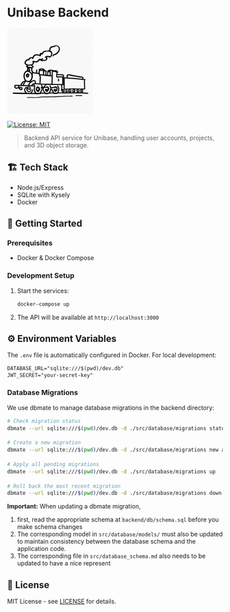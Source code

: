 # Unibase Backend

<img src="readme-files/train.jpg" alt="a train" width="200" height="200">

[![License: MIT](https://img.shields.io/badge/License-MIT-yellow.svg)](https://opensource.org/licenses/MIT)

> Backend API service for Unibase, handling user accounts, projects, and 3D object storage.

## 🏗️ Tech Stack

- Node.js/Express
- SQLite with Kysely
- Docker

## 🚀 Getting Started

### Prerequisites

- Docker & Docker Compose

### Development Setup

1. Start the services:
   ```bash
   docker-compose up
   ```

2. The API will be available at `http://localhost:3000`

## ⚙️ Environment Variables

The `.env` file is automatically configured in Docker. For local development:

```env
DATABASE_URL="sqlite:///$(pwd)/dev.db"
JWT_SECRET="your-secret-key"
```

### Database Migrations

We use dbmate to manage database migrations in the backend directory:

```bash
# Check migration status
dbmate --url sqlite:///$(pwd)/dev.db -d ./src/database/migrations status

# Create a new migration
dbmate --url sqlite:///$(pwd)/dev.db -d ./src/database/migrations new add_your_migration_name

# Apply all pending migrations
dbmate --url sqlite:///$(pwd)/dev.db -d ./src/database/migrations up

# Roll back the most recent migration
dbmate --url sqlite:///$(pwd)/dev.db -d ./src/database/migrations down
```

**Important:** When updating a dbmate migration, 

1. first, read the appropriate schema at `backend/db/schema.sql` before you make schema changes
2. The corresponding model in `src/database/models/` must also be updated to maintain consistency between the database schema and the application code.
3. The corresponding file in `src/database_schema.md` also needs to be updated to have a nice represent

## 📝 License

MIT License - see [LICENSE](LICENSE) for details.